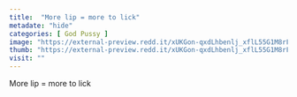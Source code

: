 ```yaml
---
title:  "More lip = more to lick"
metadate: "hide"
categories: [ God Pussy ]
image: "https://external-preview.redd.it/xUKGon-qxdLhbenlj_xflL55G1M8rFiPuYcgeVqITYg.jpg?auto=webp&s=396806b18a9fdd6fcca06ca4aeaa6b288ce56b05"
thumb: "https://external-preview.redd.it/xUKGon-qxdLhbenlj_xflL55G1M8rFiPuYcgeVqITYg.jpg?width=1080&crop=smart&auto=webp&s=dd2f0512d985a7ccfa143fe152e195a03579086d"
visit: ""
---
```

More lip = more to lick
